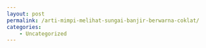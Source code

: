 ```yaml
---
layout: post
permalink: /arti-mimpi-melihat-sungai-banjir-berwarna-coklat/
categories:
    - Uncategorized
---
```


